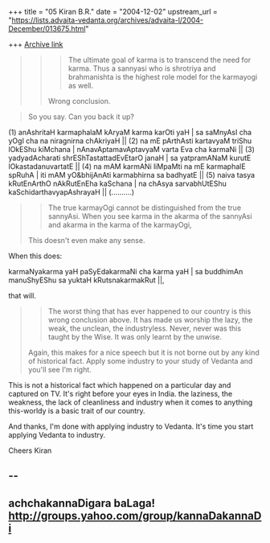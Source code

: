 +++
title = "05 Kiran B.R."
date = "2004-12-02"
upstream_url = "https://lists.advaita-vedanta.org/archives/advaita-l/2004-December/013675.html"

+++
[Archive link](https://lists.advaita-vedanta.org/archives/advaita-l/2004-December/013675.html)

> > > The ultimate goal of karma is to transcend the need for karma.
> > > Thus a sannyasi who is shrotriya and brahmanishta is the highest role
> > > model for the karmayogi as well.
> >
> > Wrong conclusion.

> So you say.  Can you back it up?

(1)
anAshritaH karmaphalaM kAryaM karma karOti yaH |
sa saMnyAsI cha yOgI cha na niragnirna chAkriyaH ||
(2)
na mE pArthAsti kartavyaM triShu lOkEShu kiMchana |
nAnavAptamavAptavyaM varta Eva cha karmaNi ||
(3)
yadyadAcharati shrEShTastattadEvEtarO janaH |
sa yatpramANaM kurutE lOkastadanuvartatE ||
(4)
na mAM karmANi liMpaMti na mE karmaphalE spRuhA |
iti mAM yO&bhijAnAti karmabhirna sa badhyatE ||
(5)
naiva tasya kRutEnArthO nAkRutEnEha kaSchana |
na chAsya sarvabhUtEShu kaSchidarthavyapAshrayaH ||
(..........)

> > The true karmayOgi cannot be distinguished from the
> > true sannyAsi. When you see karma in the akarma of the sannyAsi and
> > akarma in the karma of the karmayOgi,
>
> This doesn't even make any sense.

When this does:

karmaNyakarma yaH paSyEdakarmaNi cha karma yaH |
sa buddhimAn manuShyEShu sa yuktaH kRutsnakarmakRut ||,

that will.

> > The worst thing that has ever happened to our country is this wrong
> > conclusion above. It has made us worship the lazy, the weak, the
> > unclean, the industryless. Never, never was this taught by the Wise.
> > It was only learnt by the unwise.
> 
> Again, this makes for a nice speech but it is not borne out by any kind of
> historical fact.  Apply some industry to your study of Vedanta and you'll
> see I'm right.

This is not a historical fact which happened on a particular day and
captured on TV. It's right before your eyes in India. the laziness,
the weakness, the lack of cleanliness and industry when it comes to
anything this-worldy is a basic trait of our country.

And thanks, I'm done with applying industry to Vedanta. It's time you
start applying Vedanta to industry.

Cheers
Kiran

-- 
-------------------------------------------------------------------
achchakannaDigara baLaga!
http://groups.yahoo.com/group/kannaDakannaDi
-------------------------------------------------------------------


